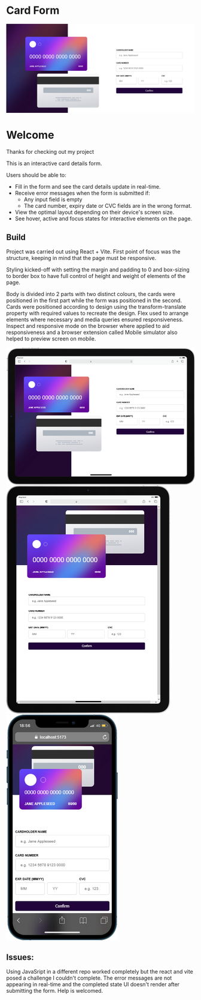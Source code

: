 # Card Form

<img src="public/screenshots/Screenshot 2025-08-08 at 16-14-50 Card Form.png" alt="">

# Welcome

Thanks for checking out my project

This is an interactive card details form.

Users should be able to:

* Fill in the form and see the card details update in real-time.
* Receive error messages when the form is submitted if:
  * Any input field is empty
  * The card number, expiry date or CVC fields are in the wrong format.
* View the optimal layout depending on their device's screen size.
* See hover, active and focus states for interactive elements on the page.

## Build

Project was carried out using React + Vite. First point of focus was the structure, keeping in mind that the page must be responsive.

Styling kicked-off with setting the margin and padding to 0 and box-sizing to border box to have full control of height and weight of elements of the page.

Body is divided into 2 parts with two distinct colours, the cards were positioned in the first part while the form was positioned in the second. Cards were positioned according to design using the transform-translate property with required values to recreate the design. Flex used to arrange elements where necessary and media queries ensured responsiveness. Inspect and responsive mode on the browser where applied to aid responsiveness and a browser extension called Mobile simulator also helped to preview screen on mobile.

<img src="public/screenshots/Screenshot 2025-08-08 at 16-16-51 .png" alt="">

<img src="public/screenshots/Screenshot 2025-08-08 at 16-17-18 .png" alt="">

<img src="public/screenshots/Screenshot 2025-08-08 at 16-18-02 .png" alt="">


## Issues:

Using JavaSript in a different repo worked completely but the react and vite posed a challenge I couldn't complete. The error messages are not appearing in real-time and the completed state UI doesn't render after submitting the form. Help is welcomed.